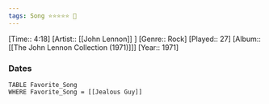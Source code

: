 ```yaml
---
tags: Song ⭐⭐⭐⭐⭐ 💛
---
```

[Time:: 4:18]
[Artist:: [[John Lennon]] ]
[Genre:: Rock]
[Played:: 27]
[Album:: [[The John Lennon Collection (1971)]]]
[Year:: 1971]
### Dates
````dataview
TABLE Favorite_Song
WHERE Favorite_Song = [[Jealous Guy]]
````